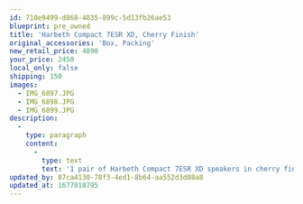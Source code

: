 ```yaml
---
id: 710e9499-d868-4835-899c-5d13fb26ae53
blueprint: pre_owned
title: 'Harbeth Compact 7ESR XD, Cherry Finish'
original_accessories: 'Box, Packing'
new_retail_price: 4890
your_price: 2450
local_only: false
shipping: 150
images:
  - IMG_6897.JPG
  - IMG_6898.JPG
  - IMG_6899.JPG
description:
  -
    type: paragraph
    content:
      -
        type: text
        text: '1 pair of Harbeth Compact 7ESR XD speakers in cherry finish. Speakers are brand new, but one was shipping damaged and has a dent/ding on one side. This is a great opportunity to get a world-class monitor at a steal price. Normal retail is $4,890.00'
updated_by: 87ca4130-78f3-4ed1-8b64-aa552d3d08a8
updated_at: 1677018795
---
```

